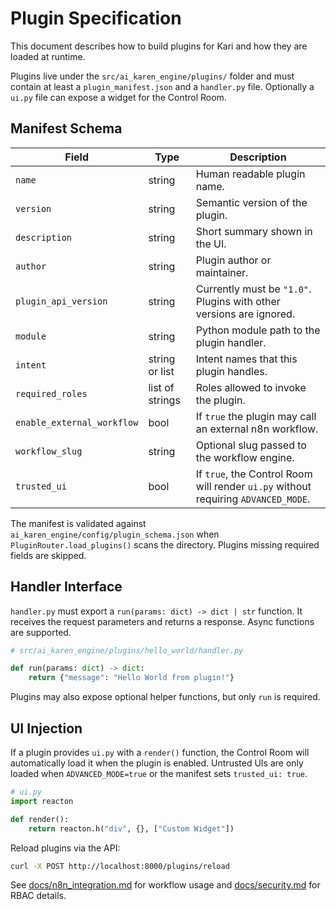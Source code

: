 # Plugin Specification

This document describes how to build plugins for Kari and how they are loaded at runtime.

Plugins live under the `src/ai_karen_engine/plugins/` folder and must contain at least a `plugin_manifest.json` and a `handler.py` file. Optionally a `ui.py` file can expose a widget for the Control Room.

## Manifest Schema

| Field | Type | Description |
| ----- | ---- | ----------- |
| `name` | string | Human readable plugin name. |
| `version` | string | Semantic version of the plugin. |
| `description` | string | Short summary shown in the UI. |
| `author` | string | Plugin author or maintainer. |
| `plugin_api_version` | string | Currently must be `"1.0"`. Plugins with other versions are ignored. |
| `module` | string | Python module path to the plugin handler. |
| `intent` | string or list | Intent names that this plugin handles. |
| `required_roles` | list of strings | Roles allowed to invoke the plugin. |
| `enable_external_workflow` | bool | If `true` the plugin may call an external n8n workflow. |
| `workflow_slug` | string | Optional slug passed to the workflow engine. |
| `trusted_ui` | bool | If `true`, the Control Room will render `ui.py` without requiring `ADVANCED_MODE`. |

The manifest is validated against `ai_karen_engine/config/plugin_schema.json` when `PluginRouter.load_plugins()` scans the directory. Plugins missing required fields are skipped.

## Handler Interface

`handler.py` must export a `run(params: dict) -> dict | str` function. It receives the request parameters and returns a response. Async functions are supported.

```python
# src/ai_karen_engine/plugins/hello_world/handler.py

def run(params: dict) -> dict:
    return {"message": "Hello World from plugin!"}
```

Plugins may also expose optional helper functions, but only `run` is required.

## UI Injection

If a plugin provides `ui.py` with a `render()` function, the Control Room will automatically load it when the plugin is enabled. Untrusted UIs are only loaded when `ADVANCED_MODE=true` or the manifest sets `trusted_ui: true`.

```python
# ui.py
import reacton

def render():
    return reacton.h("div", {}, ["Custom Widget"])
```

Reload plugins via the API:

```bash
curl -X POST http://localhost:8000/plugins/reload
```

See [docs/n8n_integration.md](n8n_integration.md) for workflow usage and [docs/security.md](security.md) for RBAC details.

